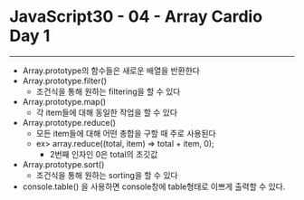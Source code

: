 # JavaScript30 - 04 - Array Cardio Day 1

---

- Array.prototype의 함수들은 새로운 배열을 반환한다
- Array.prototype.filter()
  - 조건식을 통해 원하는 filtering을 할 수 있다
- Array.prototype.map()
  - 각 item들에 대해 동일한 작업을 할 수 있다
- Array.prototype.reduce()
  - 모든 item들에 대해 어떤 총합을 구할 때 주로 사용된다
  - ex> array.reduce((total, item) => total + item, 0);
    - 2번째 인자인 0은 total의 초깃값
- Array.prototype.sort()
  - 조건식을 통해 원하는 sorting을 할 수 있다
- console.table() 을 사용하면 console창에 table형태로 이쁘게 출력할 수 있다.
